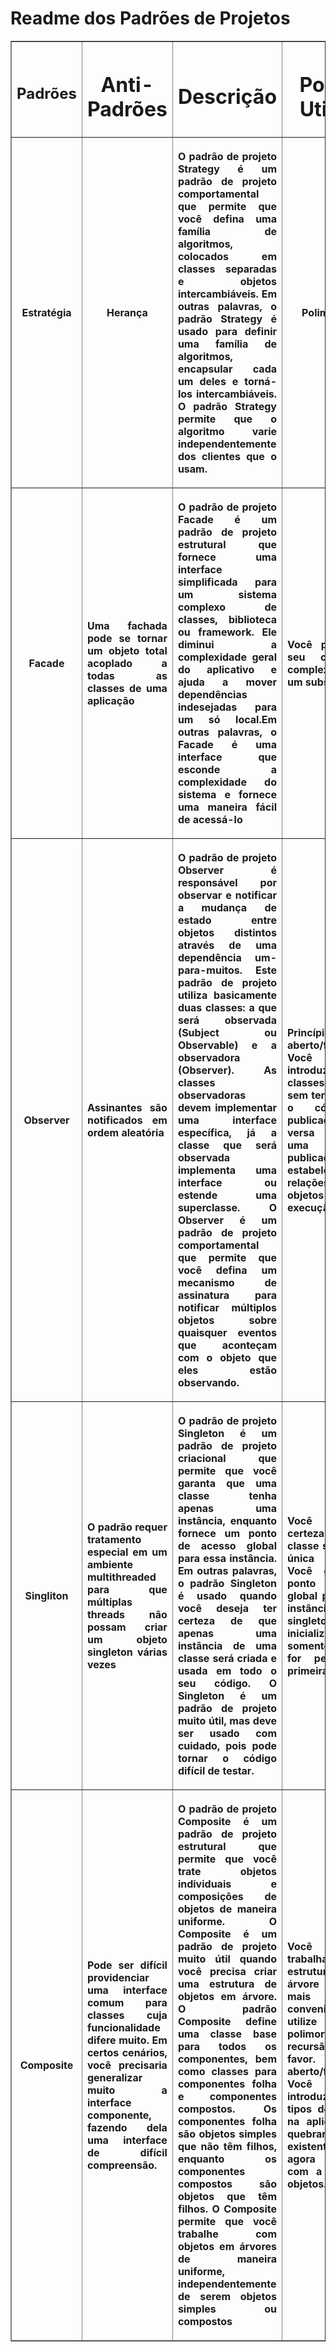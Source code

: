 # Readme dos Padrões de Projetos
<body>
  <table border="1" width="500">
	<thead>
	 <tr>
		 <th scope="col"> <h2>Padrões</h2></th>
		 <th scope="col"> <h1>Anti-Padrões</h1></th>
		 <th scope="col"> <h1>Descrição</h1></th>
		 <th scope="col"> <h1>Porque Utilizar</h1></th>			  
	 </tr>
        <tr>
		 <th scope="col">Estratégia</th>
		 <th scope="col"> Herança </th>
		 <th scope="col"> <p align="justify">
					 O padrão de projeto Strategy é um padrão de projeto comportamental que permite que você defina uma família de algoritmos,
					 colocados  em classes separadas e objetos intercambiáveis. Em outras palavras, o padrão Strategy é usado para
					 definir uma família de algoritmos, encapsular cada um deles e torná-los intercambiáveis. O padrão Strategy permite que o 
					 algoritmo varie independentemente dos clientes que o usam.
			   </p> 
		   </th> 
		 <th scope="col"> Polimorfismo  </th>  
	 </tr>   
       <tr>
		 <th scope="col">Facade</th>
             <th scope="col"> <p align="justify"> Uma fachada pode se tornar um objeto total acoplado a todas as classes de uma aplicação
 </p></th> 
		 <th scope="col">
		 <p align="justify"> O padrão de projeto Facade é um padrão de projeto estrutural que fornece uma interface simplificada para um sistema complexo de classes, biblioteca ou                  framework.  Ele diminui a complexidade geral do aplicativo e ajuda a mover dependências indesejadas para um só local.Em outras palavras, o Facade é uma interface que esconde
		 a complexidade do sistema e fornece uma maneira fácil de acessá-lo </p>
		 </th>
		 <th scope="col"> <p align="justify">  Você pode isolar seu código da complexidade de um subsistema.
 </p></th>
		 </tr>     
            <tr>
		 <th scope="col">Observer</th>
             <th scope="col"> <p align="justify">Assinantes são notificados em ordem aleatória
			  </p>   </th>    
		 <th scope="col">
			  <p align="justify"> 
			   O padrão de projeto Observer é responsável por observar e notificar a mudança de estado entre objetos distintos através de uma dependência um-para-muitos. 
                     Este padrão de projeto utiliza basicamente duas classes: a que será observada (Subject ou Observable) e a observadora (Observer). As classes observadoras
                     devem implementar uma interface específica, já a classe que será observada implementa uma interface ou estende uma superclasse. O Observer é um padrão de 
                     projeto comportamental que permite que você defina um mecanismo de assinatura para notificar múltiplos objetos sobre quaisquer eventos que aconteçam com 
                     o objeto que eles estão observando.
			  </p>     
		</th>
		<th scope="col"><p align="justify">Princípio aberto/fechado. Você pode introduzir novas classes assinantes sem ter que mudar o código da publicadora (e vice versa se                                                           existe uma interface publicadora), estabelece relações entre objetos durante a execução. </p>
		 </th>
		</tr>
            <tr>
		 <th scope="col">Singliton</th>
              <th scope="col"> <p align="justify">  O padrão requer tratamento especial em um ambiente multithreaded para que múltiplas threads não possam criar um objeto singleton várias                                vezes </p>
		</th>     
		 <th scope="col">
			   <p align="justify"> 
			   O padrão de projeto Singleton é um padrão de projeto criacional que permite que você garanta que uma classe tenha apenas uma instância, enquanto fornece um
                           ponto de acesso global para essa instância. Em outras palavras, o padrão Singleton é usado quando você deseja ter certeza de que apenas uma instância de uma
                           classe será criada e usada em todo o seu código. O Singleton é um padrão de projeto muito útil, mas deve ser usado com cuidado, pois pode tornar o código                                  difícil de testar.</p>        
		 </th>
		 <th scope="col"> <p align="justify">  Você pode ter certeza que uma classe só terá uma única instância. Você ganha um ponto de acesso global para aquela instância.
                 O objeto singleton é inicializado somente quando for pedido pela primeira vez.</p> 
		 </th>   
		 </tr>
		 <tr>
		 <th scope="col">Composite</th>
             <th scope="col"> <p align="justify">Pode ser difícil providenciar uma interface comum para
 classes cuja funcionalidade difere muito. Em certos cenários, você precisaria
 generalizar muito a interface componente, fazendo dela uma interface de difícil compreensão.
			  </p> </th>      
		 <th scope="col">
			   <p align="justify"> O padrão de projeto Composite é um padrão de projeto estrutural que permite que você trate objetos individuais e composições de objetos de maneira                         uniforme. O Composite é um  padrão de projeto muito útil quando você precisa criar uma estrutura de objetos em árvore. O padrão Composite define uma classe base                            para todos os componentes, bem como  classes para componentes folha e componentes compostos. Os componentes folha são objetos simples que não têm filhos, enquanto                          os componentes compostos são objetos que têm filhos. O Composite permite que você trabalhe com objetos em árvores de maneira uniforme, independentemente de serem                          objetos simples ou compostos
			  </p> 
		 </th>
		 <th scope="col"> <p align="justify">Você pode trabalhar com estruturas de árvore complexas mais convenientemente: utilize o polimorfismo e a recursão a seu favor.
 Princípio aberto/fechado. Você pode introduzir novos tipos de elemento na aplicação sem quebrar o código existente, o que agora funciona com a árvore de objetos.
			  </p> </th>
	  </tr>
	</thead>
 </table>
 </body>

